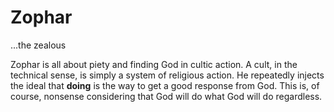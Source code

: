 # Zophar
...the zealous


Zophar is all about piety and finding God in cultic action.
A cult, in the technical sense, is simply a system of religious action.
He repeatedly injects the ideal that __doing__ is the way to get a good response from God.
This is, of course, nonsense considering that God will do what God will do regardless.